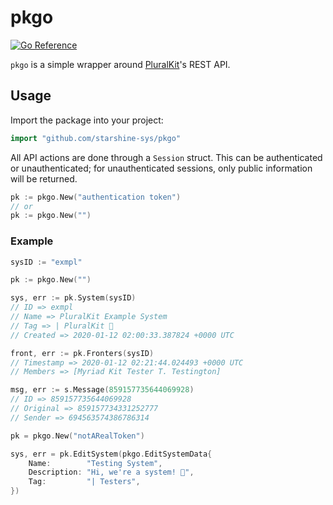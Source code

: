 # pkgo

[![Go Reference](https://pkg.go.dev/badge/github.com/starshine-sys/pkgo.svg)](https://pkg.go.dev/github.com/starshine-sys/pkgo)

`pkgo` is a simple wrapper around [PluralKit](https://pluralkit.me/)'s REST API.

## Usage

Import the package into your project:

```go
import "github.com/starshine-sys/pkgo"
```

All API actions are done through a `Session` struct. This can be authenticated or unauthenticated; for unauthenticated sessions, only public information will be returned.

```go
pk := pkgo.New("authentication token")
// or
pk := pkgo.New("")
```

### Example

```go
sysID := "exmpl"

pk := pkgo.New("")

sys, err := pk.System(sysID)
// ID => exmpl
// Name => PluralKit Example System
// Tag => | PluralKit 🦊
// Created => 2020-01-12 02:00:33.387824 +0000 UTC

front, err := pk.Fronters(sysID)
// Timestamp => 2020-01-12 02:21:44.024493 +0000 UTC
// Members => [Myriad Kit Tester T. Testington]

msg, err := s.Message(859157735644069928)
// ID => 859157735644069928
// Original => 859157734331252777
// Sender => 694563574386786314
```

```go
pk = pkgo.New("notARealToken")

sys, err = pk.EditSystem(pkgo.EditSystemData{
    Name:        "Testing System",
    Description: "Hi, we're a system! 👋",
    Tag:         "| Testers",
})
```